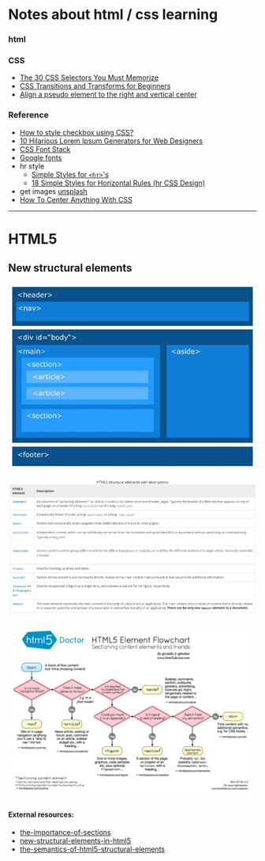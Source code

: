 # Notes about html / css learning

### html

### CSS
- [The 30 CSS Selectors You Must Memorize](https://code.tutsplus.com/tutorials/the-30-css-selectors-you-must-memorize--net-16048)
- [CSS Transitions and Transforms for Beginners](https://robots.thoughtbot.com/transitions-and-transforms)
- [Align a pseudo element to the right and vertical center](https://stackoverflow.com/questions/30055459/align-a-pseudo-element-to-the-right-and-vertical-center)

### Reference
- [How to style checkbox using CSS?](http://stackoverflow.com/questions/4148499/how-to-style-checkbox-using-css)
- [10 Hilarious Lorem Ipsum Generators for Web Designers](http://theultralinx.com/2013/08/10-hilarious-lorem-ipsum-generators-web-designers/)
- [CSS Font Stack](http://www.cssfontstack.com/)
- [Google fonts](https://fonts.google.com/)
- hr style
  - [Simple Styles for ```<hr>```'s](https://css-tricks.com/examples/hrs/)
  - [18 Simple Styles for Horizontal Rules (hr CSS Design)](https://codepen.io/ibrahimjabbari/pen/ozinB)
- get images [unsplash](https://source.unsplash.com/)
- [How To Center Anything With CSS](https://codemyviews.com/blog/how-to-center-anything-with-css)


---
# HTML5
## New structural elements

![html5_StructuringElements](html5_StructuringElements.jpg)

![html5_StructuringElements_description](html5_StructuringElements_description.JPG)

![html5-sectioning-flowchart](html5-sectioning-flowchart.png)

#### External resources:
- [the-importance-of-sections](http://coding.smashingmagazine.com/2013/01/18/the-importance-of-sections/)
- [new-structural-elements-in-html5](https://dev.opera.com/articles/new-structural-elements-in-html5/)
- [the-semantics-of-html5-structural-elements](http://colinaut.com/2009/10/15/the-semantics-of-html5-structural-elements/)

